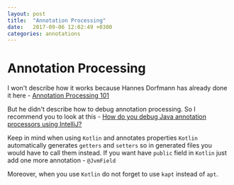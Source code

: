 ```yaml
---
layout: post
title:  "Annotation Processing"
date:   2017-09-06 12:02:49 +0300
categories: annotations
---
```

Annotation Processing
======
I won't describe how it works because Hannes Dorfmann has already done it here - [Annotation Processing 101](http://hannesdorfmann.com/annotation-processing/annotationprocessing101)

But he didn't describe how to debug annotation processing. So I recommend you to look at this - [How do you debug Java annotation processors using IntelliJ?](https://stackoverflow.com/a/42488641/1534522)

Keep in mind when using `Kotlin` and annotates properties `Kotlin` automatically generates `getters` and `setters` so in generated files you would have to call them instead. If you want have `public` field in `Kotlin` just add one more annotation - `@JvmField` 

Moreover, when you use `Kotlin` do not forget to use `kapt` instead of `apt`.
